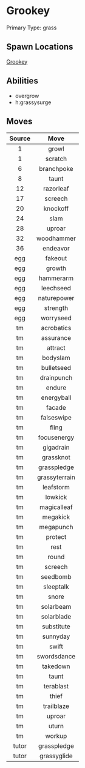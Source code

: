 # Grookey  
Primary Type: grass  
  
## Spawn Locations  
[Grookey](/data/spawn_presets/grookey.md)  
  
## Abilities  
  * overgrow
  * h:grassysurge
  
  
## Moves  
  
| Source | Move |  
|:---:|:---:|  
| 1 | growl |  
| 1 | scratch |  
| 6 | branchpoke |  
| 8 | taunt |  
| 12 | razorleaf |  
| 17 | screech |  
| 20 | knockoff |  
| 24 | slam |  
| 28 | uproar |  
| 32 | woodhammer |  
| 36 | endeavor |  
| egg | fakeout |  
| egg | growth |  
| egg | hammerarm |  
| egg | leechseed |  
| egg | naturepower |  
| egg | strength |  
| egg | worryseed |  
| tm | acrobatics |  
| tm | assurance |  
| tm | attract |  
| tm | bodyslam |  
| tm | bulletseed |  
| tm | drainpunch |  
| tm | endure |  
| tm | energyball |  
| tm | facade |  
| tm | falseswipe |  
| tm | fling |  
| tm | focusenergy |  
| tm | gigadrain |  
| tm | grassknot |  
| tm | grasspledge |  
| tm | grassyterrain |  
| tm | leafstorm |  
| tm | lowkick |  
| tm | magicalleaf |  
| tm | megakick |  
| tm | megapunch |  
| tm | protect |  
| tm | rest |  
| tm | round |  
| tm | screech |  
| tm | seedbomb |  
| tm | sleeptalk |  
| tm | snore |  
| tm | solarbeam |  
| tm | solarblade |  
| tm | substitute |  
| tm | sunnyday |  
| tm | swift |  
| tm | swordsdance |  
| tm | takedown |  
| tm | taunt |  
| tm | terablast |  
| tm | thief |  
| tm | trailblaze |  
| tm | uproar |  
| tm | uturn |  
| tm | workup |  
| tutor | grasspledge |  
| tutor | grassyglide |  
  
